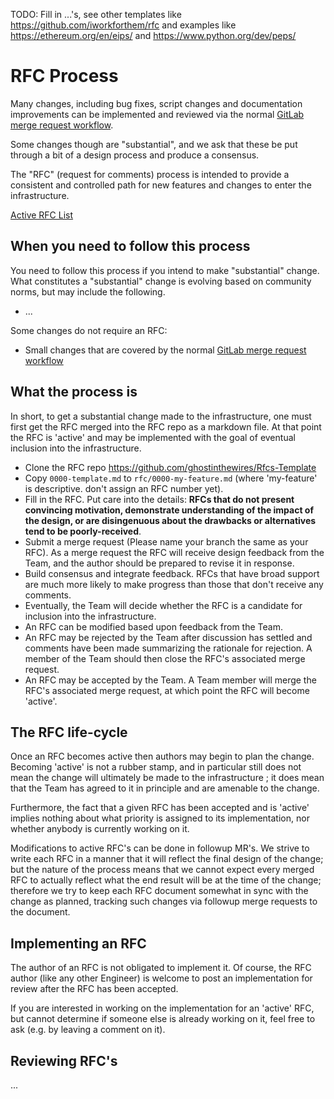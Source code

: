 TODO: Fill in ...'s, see other templates like https://github.com/iworkforthem/rfc and examples like https://ethereum.org/en/eips/ and https://www.python.org/dev/peps/

# RFC Process

Many changes, including bug fixes, script changes and documentation improvements can be
implemented and reviewed via the normal [GitLab merge request workflow](https://github.com/ghostinthewires/Team-Handbook-Template/tree/master/Team-Handbook-Template/general/contributing).

Some changes though are "substantial", and we ask that these be put
through a bit of a design process and produce a consensus.

The "RFC" (request for comments) process is intended to provide a
consistent and controlled path for new features and changes to enter the infrastructure.

[Active RFC List](https://github.com/Jake-Gillberg/RFCs/pulls)

## When you need to follow this process

You need to follow this process if you intend to make "substantial"
change. What constitutes a
"substantial" change is evolving based on community norms, but may
include the following.

   - ...

Some changes do not require an RFC:

   - Small changes that are covered by the normal [GitLab merge request workflow](https://github.com/ghostinthewires/Team-Handbook-Template/tree/master/Team-Handbook-Template/general/contributing)
   

## What the process is

In short, to get a substantial change made to the infrastructure, one must first get the
RFC merged into the RFC repo as a markdown file. At that point the RFC
is 'active' and may be implemented with the goal of eventual inclusion
into the infrastructure.

* Clone the RFC repo https://github.com/ghostinthewires/Rfcs-Template
* Copy `0000-template.md` to `rfc/0000-my-feature.md` (where
'my-feature' is descriptive. don't assign an RFC number yet).
* Fill in the RFC. Put care into the details: **RFCs that do not
present convincing motivation, demonstrate understanding of the
impact of the design, or are disingenuous about the drawbacks or
alternatives tend to be poorly-received**.
* Submit a merge request (Please name your branch the same as your RFC). As a merge request the RFC will receive design
feedback from the Team, and the author should be prepared
to revise it in response.
* Build consensus and integrate feedback. RFCs that have broad support
are much more likely to make progress than those that don't receive any
comments.
* Eventually, the Team will decide whether the RFC is a candidate
for inclusion into the infrastructure.
* An RFC can be modified based upon feedback from the Team.
* An RFC may be rejected by the Team after discussion has settled
and comments have been made summarizing the rationale for rejection. A member of
the Team should then close the RFC's associated merge request.
* An RFC may be accepted by the Team. A Team
member will merge the RFC's associated merge request, at which point the RFC will
become 'active'.

## The RFC life-cycle

Once an RFC becomes active then authors may begin to plan the change. Becoming 'active' is not a rubber
stamp, and in particular still does not mean the change will ultimately
be made to the infrastructure ; it does mean that the Team has agreed to it in principle
and are amenable to the change.

Furthermore, the fact that a given RFC has been accepted and is
'active' implies nothing about what priority is assigned to its
implementation, nor whether anybody is currently working on it.

Modifications to active RFC's can be done in followup MR's. We strive
to write each RFC in a manner that it will reflect the final design of
the change; but the nature of the process means that we cannot expect
every merged RFC to actually reflect what the end result will be at
the time of the change; therefore we try to keep each RFC
document somewhat in sync with the change as planned,
tracking such changes via followup merge requests to the document.

## Implementing an RFC

The author of an RFC is not obligated to implement it. Of course, the
RFC author (like any other Engineer) is welcome to post an
implementation for review after the RFC has been accepted.

If you are interested in working on the implementation for an 'active'
RFC, but cannot determine if someone else is already working on it,
feel free to ask (e.g. by leaving a comment on it).

## Reviewing RFC's

...